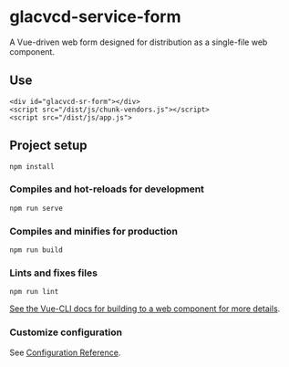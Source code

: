 # glacvcd-service-form

A Vue-driven web form designed for distribution as a single-file web component.

## Use

```
<div id="glacvcd-sr-form"></div>
<script src="/dist/js/chunk-vendors.js"></script>
<script src="/dist/js/app.js">
```

## Project setup

```
npm install
```

### Compiles and hot-reloads for development

```
npm run serve
```

### Compiles and minifies for production

```
npm run build
```

### Lints and fixes files

```
npm run lint
```

[See the Vue-CLI docs for building to a web component for more details](https://cli.vuejs.org/guide/build-targets.html#web-component).

### Customize configuration

See [Configuration Reference](https://cli.vuejs.org/config/).
